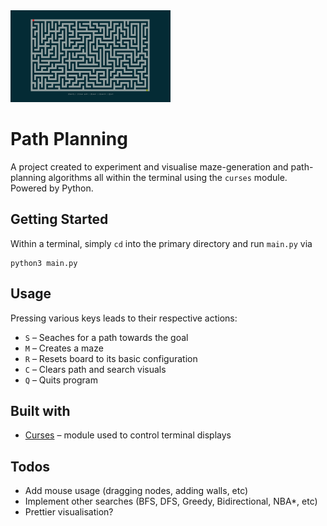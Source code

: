 <img src="images/screen2.png" style="zoom:25%;" />



# Path Planning

A project created to experiment and visualise maze-generation and path-planning
algorithms all within the terminal using the `curses` module. Powered by Python.

## Getting Started

Within a terminal, simply `cd` into the primary directory and run `main.py` via
```
python3 main.py
```

## Usage

Pressing various keys leads to their respective actions:
* `S` – Seaches for a path towards the goal
* `M` – Creates a maze
* `R` – Resets board to its basic configuration
* `C` – Clears path and search visuals
* `Q` – Quits program 

## Built with

* [Curses](https://docs.python.org/3/howto/curses.html) – module used to control terminal displays

## Todos

* Add mouse usage (dragging nodes, adding walls, etc)
* Implement other searches (BFS, DFS, Greedy, Bidirectional, NBA*, etc)
* Prettier visualisation?


